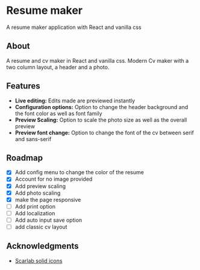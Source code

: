 # Resume maker

A resume maker application with React and vanilla css

## About

A resume and cv maker in React and vanilla css.
Modern Cv maker with a two column layout, a header and a photo.

## Features

- **Live editing:** Edits made are previewed instantly
- **Configuration options:** Option to change the header background and the font color as well as font family
- **Preview Scaling:** Option to scale the photo size as well as the overall preview
- **Preview font change:** Option to change the font of the cv between serif and sans-serif


## Roadmap

- [x] Add config menu to change the color of the resume
- [x] Account for no image provided
- [x] Add preview scaling
- [x] Add photo scaling
- [x] make the page responsive
- [ ] Add print option
- [ ] Add localization
- [ ] Add auto input save option
- [ ] add classic cv layout

## Acknowledgments

- [Scarlab solid icons](https://www.svgrepo.com/collection/scarlab-solid-oval-interface-icons/2)
